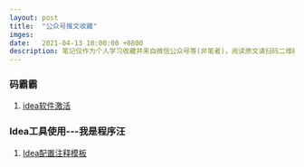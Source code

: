 ```yaml
---
layout: post
title:  "公众号推文收藏"
imges: 
date:   2021-04-13 10:00:00 +0800
description: 笔记仅作为个人学习收藏并来自微信公众号等(非笔者)，阅读原文请扫码二维码关注，笔记仅提供个人学习参考使用！
---
```



### 码霸霸

1. [idea软件激活](https://lupf.cn/)

### Idea工具使用---我是程序汪

1.  [Idea配置注释模板](https://mp.weixin.qq.com/s/g2VvVhqxS1rAME2OaowdBg)

